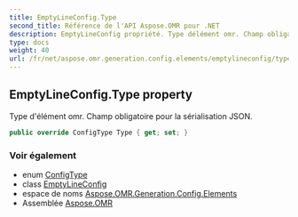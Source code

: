 ```yaml
---
title: EmptyLineConfig.Type
second_title: Référence de l'API Aspose.OMR pour .NET
description: EmptyLineConfig propriété. Type délément omr. Champ obligatoire pour la sérialisation JSON.
type: docs
weight: 40
url: /fr/net/aspose.omr.generation.config.elements/emptylineconfig/type/
---
```

## EmptyLineConfig.Type property

Type d'élément omr. Champ obligatoire pour la sérialisation JSON.

```csharp
public override ConfigType Type { get; set; }
```

### Voir également

* enum [ConfigType](../../../aspose.omr.generation.config.enums/configtype/)
* class [EmptyLineConfig](../)
* espace de noms [Aspose.OMR.Generation.Config.Elements](../../emptylineconfig/)
* Assemblée [Aspose.OMR](../../../)


